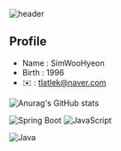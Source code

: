 ![header](https://capsule-render.vercel.app/api?type=rounded&height=150&color=gradient&text=%20welcome%20to%20visit)
## Profile                 
- Name : SimWooHyeon
- Birth : 1996
- ✉️ : tlatlek@naver.com


![Anurag's GitHub stats](https://github-readme-stats.vercel.app/api?username=simwh123&show_icons=true&theme=radical)

![Spring Boot](https://img.shields.io/badge/-SpringBoot-6DB33F?style=for-the-badge&logo=springboot&logoColor=white) ![JavaScript](https://img.shields.io/badge/-JavaScript-F7DF1E?style=for-the-badge&logo=javascript&logoColor=white)

![Java](https://github.com/simwh123/simwh123/assets/160683556/16201634-1f5b-49ec-bf37-081de6b6139d)
